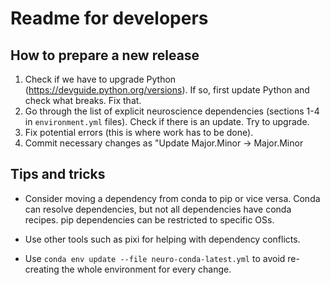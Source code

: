 # Readme for developers

## How to prepare a new release

1. Check if we have to upgrade Python (https://devguide.python.org/versions). If so, first update
   Python and check what breaks. Fix that.
2. Go through the list of explicit neuroscience dependencies (sections 1-4 in `environment.yml` files).
   Check if there is an update. Try to upgrade.
3. Fix potential errors (this is where work has to be done).
4. Commit necessary changes as "Update <package> Major.Minor -> Major.Minor


## Tips and tricks

- Consider moving a dependency from conda to pip or vice versa. Conda can resolve dependencies, 
  but not all  dependencies have conda recipes. pip dependencies can be restricted to specific 
  OSs.

- Use other tools such as pixi for helping with dependency conflicts.
- Use `conda env update --file neuro-conda-latest.yml` to avoid re-creating the whole environment
  for every change.
